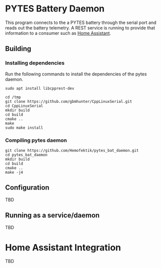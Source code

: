 # PYTES Battery Daemon

This program connects to the a PYTES battery through the serial port and reads out the battery telemetry. A REST service is running to provide that information to a consumer such as [Home Assistant](https://www.home-assistant.io/).

## Building

### Installing dependencies

Run the following commands to install the dependencies of the pytes daemon.

```
sudo apt install libcpprest-dev

cd /tmp
git clone https://github.com/gbmhunter/CppLinuxSerial.git
cd CppLinuxSerial
mkdir build
cd build
cmake ..
make
sudo make install
```

### Compiling pytes daemon

```
git clone https://github.com/Hemofektik/pytes_bat_daemon.git
cd pytes_bat_daemon
mkdir build
cd build
cmake ..
make -j4
```

## Configuration

TBD

## Running as a service/daemon

TBD

# Home Assistant Integration

TBD